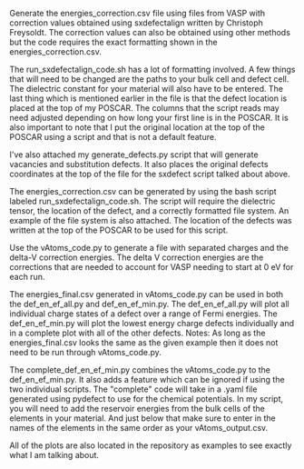 Generate the energies_correction.csv file using files from VASP with correction values obtained using sxdefectalign written by Christoph Freysoldt. The correction values can also be obtained using other methods but the code requires the exact formatting shown in the energies_correction.csv.

The run_sxdefectalign_code.sh has a lot of formatting involved. A few things that will need to be changed are the paths to your bulk cell and defect cell. The dielectric constant for your material will also have to be entered. The last thing which is mentioned earlier in the file is
that the defect location is placed at the top of my POSCAR. The columns that the script reads may need adjusted depending on how long your first line is in the POSCAR. It is also important to note that I put the original location at the top of the POSCAR using a script and that is not a default feature.

I've also attached my generate_defects.py script that will generate vacancies and substitution defects. It also places the original defects coordinates at the top of the file for the sxdefect script talked about above.

The energies_correction.csv can be generated by using the bash script labeled run_sxdefectalign_code.sh. The script will require the dielectric tensor, the location of the defect, and a correctly formatted file system.
An example of the file system is also attached.
The location of the defects was written at the top of the POSCAR to be used for this script.

Use the vAtoms_code.py to generate a file with separated charges and the delta-V correction energies. 
The delta V correction energies are the corrections that are needed to account for VASP needing to start at 0 eV for each run.

The energies_final.csv generated in vAtoms_code.py can be used in both the def_en_ef_all.py and def_en_ef_min.py.
The def_en_ef_all.py will plot all individual charge states of a defect over a range of Fermi energies.
The def_en_ef_min.py will plot the lowest energy charge defects individually and in a complete plot with all of the other defects.
Notes: As long as the energies_final.csv looks the same as the given example then it does not need to be run through vAtoms_code.py.

The complete_def_en_ef_min.py combines the vAtoms_code.py to the def_en_ef_min.py. It also adds a feature which can be ignored if using the two individual scripts. The "complete" code will take in a .yaml file generated using pydefect to use for the chemical potentials. 
In my script, you will need to add the reservoir energies from the bulk cells of the elements in your material. And just below that make sure to enter in the names of the elements in the same order as your vAtoms_output.csv.

All of the plots are also located in the repository as examples to see exactly what I am talking about.
